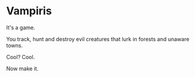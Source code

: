# Vampiris

It's a game.

You track, hunt and destroy evil creatures that lurk in forests and unaware towns.

Cool? Cool.

Now make it.
